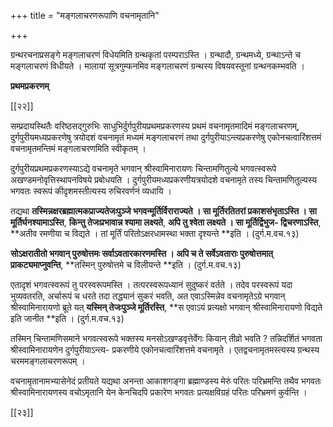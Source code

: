 +++
title = "मङ्गलाचरणरूपाणि वचनामृतानि"

+++

ग्रन्थरचनाप्रसङ्गे मङ्गलाचरणं विधेयमिति ग्रन्थकृतां परम्पराऽस्ति । ग्रन्थादौ, ग्रन्थमध्ये, ग्रन्थाऽन्ते च मङ्गलाचरणं विधीयते । मालायां सूत्रगुम्फनमिव मङ्गलाचरणं ग्रन्थस्य विषयवस्तूनां ग्रन्थनकम्भवति ।

**प्रथमप्रकरणम्**

[[२२]]

सम्प्रदायस्थितैः वरिष्ठसद्गुरुभिः साधुभिर्दुर्गपुरीयप्रथमप्रकरणस्य प्रथमं वचनामृतमादिमं मङ्गलाचरणम्, दुर्गपुरीयमध्यप्रकरणेषु त्रयोदशं वचनामृतं मध्यमं मङ्गलाचरणं तथा दुर्गपुरीयाऽन्त्यप्रकरणेषु एकोनचत्वारिंशत्तमं वचनामृतमन्तिमं मङ्गलाचरणमिति स्वीकृतम् ।

दुर्गपुरीयप्रथमप्रकरणस्याऽद्ये वचनामृते भगवान् श्रीस्वामिनारायणः चिन्तामणितुल्ये भगवत्स्वरूपे अखण्डमनोवृत्तिस्थापनविषये प्रबोधयति । दुर्गपुरीयमध्यप्रकरणीयत्रयोदशे वचनामृते तस्य चिन्तामणितुल्यस्य भगवतः स्वरूपं कीदृशमस्तीत्यस्य रुचिरवर्णनं व्यधायि ।

तद्यथा **तस्मिन्नक्षरब्रह्मात्मकप्राज्यतेजःपुञ्जे भगवन्मूर्तिर्विराराज्यते । सा मूर्तिरतितरां प्रकाशसंभृताऽस्ति । सा मूर्तिर्घनश्यामाऽस्ति**,  **किन्तु तेजःप्रभावान्न श्यामा लक्ष्यते**,  **अपि तु श्वेता लक्ष्यते । सा मूर्तिर्द्विभुज- द्विचरणाऽस्ति**,  **अतीव रमणीया च विद्यते । तां मूर्तिं परितोऽक्षरधामस्था भक्ता दृश्यन्ते **इति । (दुर्ग.म.वच.१३)

**सोऽक्षरातीतो भगवान् पुरुषोत्तमः सर्वाऽवतारकारणमस्ति । अपि च ते सर्वेऽवताराः पुरुषोत्तमात् प्राकट्यमाप्नुवन्ति**,  **तस्मिन् पुरुषोत्तमे च विलीयन्ते **इति । (दुर्ग.म.वच.१३)

एतादृशं भगवत्स्वरूपं तु परस्वरूपमस्ति । तत्परस्वरूपध्यानं सुदुष्करं वर्तते । तदेव परस्वरूपं यदा भुव्यवतरति, अर्चारूपं च धरते तदा तद्ध्यानं सुकरं भवति, अत एवाऽस्मिन्नेव वचनामृतेऽग्रे भगवान् श्रीस्वामिनारायणो ब्रूते यत् **यस्मिन् तेजःपुञ्जे मूर्तिरस्ति**,  **स एवाऽयं प्रत्यक्षो भगवान् श्रीस्वामिनारायणो विद्यते इति जानीत **इति । (दुर्ग.म.वच.१३)

तस्मिन् चिन्तामणिसमाने भगवत्स्वरूपे भक्तस्य मनसोऽखण्डवृत्तेर्वेगः कियान् तीव्रो भवति ? तन्निदर्शितं भगवता श्रीस्वामिनारायणेन दुर्गपुरीयाऽन्त्य- प्रकरणीये एकोनचत्वारिंशत्तमे वचनामृते । एतद्वचनामृतमस्त्यस्य ग्रन्थस्य चरममङ्गलाचरणरूपम् ।

वचनामृतानामभ्यासेनेदं प्रतीयते यद्यथा अनन्ता आकाशगङ्गा ब्रह्माण्डस्य मेरुं परितः परिभ्रमन्ति तथैव भगवतः श्रीस्वामिनारायणस्य वचोऽमृतानि येन केनचिदपि प्रकारेण भगवतः प्रत्यक्षविग्रहं परितः परिभ्रमणं कुर्वन्ति ।

[[२३]]
